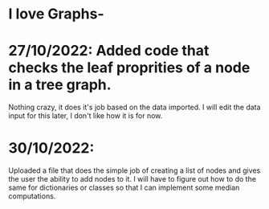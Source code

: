 # I love Graphs-


# 27/10/2022: Added code that checks the leaf proprities of a node in a tree graph.
Nothing crazy, it does it's job based on the data imported. I will edit the data input for this later, I don't like how it is for now.


# 30/10/2022:

Uploaded a file that does the simple job of creating a list of nodes and gives the user the ability to add nodes to it. I will have to figure out how to do the same for dictionaries or classes so that I can implement some median computations.

